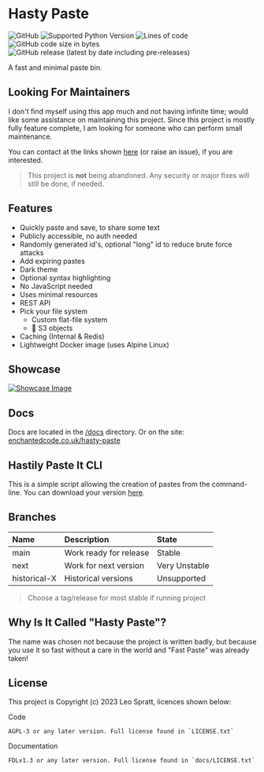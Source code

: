 # Hasty Paste
![GitHub](https://img.shields.io/github/license/enchant97/hasty-paste?style=flat-square)
![Supported Python Version](https://img.shields.io/badge/python%20version-3.10-blue?style=flat-square)
![Lines of code](https://img.shields.io/tokei/lines/github/enchant97/hasty-paste?style=flat-square)
![GitHub code size in bytes](https://img.shields.io/github/languages/code-size/enchant97/hasty-paste?style=flat-square)
![GitHub release (latest by date including pre-releases)](https://img.shields.io/github/v/release/enchant97/hasty-paste?include_prereleases&label=latest%20release&style=flat-square)

A fast and minimal paste bin.

## Looking For Maintainers
I don't find myself using this app much and not having infinite time; would like some assistance on maintaining this project. Since this project is mostly fully feature complete, I am looking for someone who can perform small maintenance.

You can contact at the links shown [here](https://github.com/enchant97#-how-to-reach-me) (or raise an issue), if you are interested.

> This project is **not** being abandoned. Any security or major fixes will still be done, if needed.

## Features
- Quickly paste and save, to share some text
- Publicly accessible, no auth needed
- Randomly generated id's, optional "long" id to reduce brute force attacks
- Add expiring pastes
- Dark theme
- Optional syntax highlighting
- No JavaScript needed
- Uses minimal resources
- REST API
- Pick your file system
  - Custom flat-file system
  - :construction: S3 objects
- Caching (Internal & Redis)
- Lightweight Docker image (uses Alpine Linux)

## Showcase
[![Showcase Image](docs/assets/showcase.png)](docs/assets/showcase.png)

## Docs
Docs are located in the [/docs](docs/index.md) directory. Or on the site: [enchantedcode.co.uk/hasty-paste](https://enchantedcode.co.uk/hasty-paste)

## Hastily Paste It CLI
This is a simple script allowing the creation of pastes from the command-line. You can download your version [here](hastily-paste-it/README.md).

## Branches
| Name         | Description            | State         |
| :----------- | :--------------------- | :------------ |
| main         | Work ready for release | Stable        |
| next         | Work for next version  | Very Unstable |
| historical-X | Historical versions    | Unsupported   |

> Choose a tag/release for most stable if running project

## Why Is It Called "Hasty Paste"?
The name was chosen not because the project is written badly, but because you use it so fast without a care in the world and "Fast Paste" was already taken!

## License
This project is Copyright (c) 2023 Leo Spratt, licences shown below:

Code

    AGPL-3 or any later version. Full license found in `LICENSE.txt`

Documentation

    FDLv1.3 or any later version. Full license found in `docs/LICENSE.txt`
